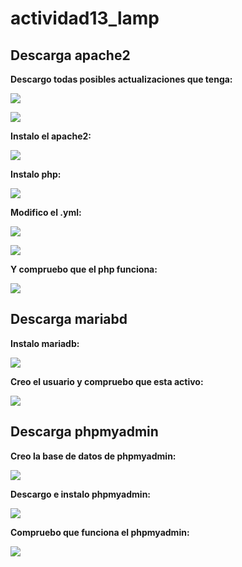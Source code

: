 # actividad13_lamp

## Descarga apache2

**Descargo todas posibles actualizaciones que tenga:**

![](/img/101.png)

![](/img/102.png)

**Instalo el apache2:**

![](/img/103.png)

**Instalo php:**

![](/img/104.png)

**Modifico el .yml:**

![](/img/105.png)

![](/img/106.png)

 **Y compruebo que el php funciona:**

![](/img/107.png)

## Descarga mariabd

**Instalo mariadb:**

![](/img/108.png)

**Creo el usuario y compruebo que esta activo:**

![](/img/109.png)

## Descarga phpmyadmin

**Creo la base de datos de phpmyadmin:**

![](/img/110.png)

**Descargo e instalo phpmyadmin:**

![](/img/111.png)

**Compruebo que funciona el phpmyadmin:**

![](/img/112.png)
